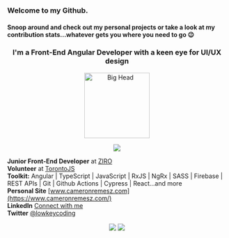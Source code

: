 ### Welcome to my Github.
#### Snoop around and check out my personal projects or take a look at my contribution stats...whatever gets you where you need to go :wink:

<h3 align="center">I'm a Front-End Angular Developer with a keen eye for UI/UX design</h3>

<div align="center">
   <img src="https://bigheads.io/editor?accessory=none&body=chest&circleColor=blue&clothing=shirt&clothingColor=black&eyebrows=serious&eyes=normal&faceMask=false&faceMaskColor=green&facialHair=mediumBeard&graphic=none&hair=short&hairColor=brown&hat=beanie&hatColor=black&lashes=false&lipColor=red&mask=true&mouth=sad&skinTone=light" alt="Big Head" height="150px" width="150px"/>
</div>

<p align="center">
   <img src="https://skillicons.dev/icons?i=angular,ts" />
</p>

**Junior Front-End Developer** at [ZIRO](https://github.com/Stack8)<br/>
**Volunteer** at [TorontoJS](https://github.com/torontojs/torontojs.com)<br/>
**Toolkit:**  Angular | TypeScript | JavaScript | RxJS | NgRx | SASS | Firebase | REST APIs | Git | Github Actions | Cypress | React...and more<br/>
**Personal Site** [www.cameronremesz.com](https://www.cameronremesz.com/)<br/>
**LinkedIn** [Connect with me](https://www.linkedin.com/in/cameron-remesz/)<br/>
**Twitter** [@lowkeycoding](https://twitter.com/lowkeycoding)<br/>

<p align="center">
  <img align="center" src="https://github-readme-stats.vercel.app/api?username=lowkeycode&hide=stars,contribs&show_icons=true&theme=holi&show_icons=true&rank_icon=github&hide_rank=true" />
  <img align="center" src="https://github-readme-stats.vercel.app/api/top-langs/?username=lowkeycode&size_weight=0.5&count_weight=0.5&theme=holi" />
</p>


